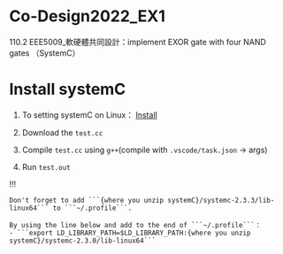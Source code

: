# Co-Design2022_EX1
110.2 EEE5009_軟硬體共同設計：implement EXOR gate with four NAND gates （SystemC）

# Install systemC 

1. To setting systemC on Linux： [Install](https://blog.csdn.net/weixin_44381276/article/details/121641494?spm=1001.2101.3001.6650.9&utm_medium=distribute.pc_relevant.none-task-blog-2%7Edefault%7EBlogCommendFromBaidu%7ERate-9.pc_relevant_default&depth_1-utm_source=distribute.pc_relevant.none-task-blog-2%7Edefault%7EBlogCommendFromBaidu%7ERate-9.pc_relevant_default&utm_relevant_index=11)

2. Download the ```test.cc``` 
3. Compile ```test.cc``` using ```g++```(compile with ```.vscode/task.json``` -> args)
4. Run ```test.out```

!!!     

    Don't forget to add ```{where you unzip systemC}/systemc-2.3.3/lib-linux64``` to ```~/.profile```.

    By using the line below and add to the end of ```~/.profile```：
    - ```export LD_LIBRARY_PATH=$LD_LIBRARY_PATH:{where you unzip systemC}/systemc-2.3.0/lib-linux64```